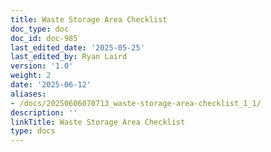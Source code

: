 ```yaml
---
title: Waste Storage Area Checklist
doc_type: doc
doc_id: doc-985
last_edited_date: '2025-05-25'
last_edited_by: Ryan Laird
version: '1.0'
weight: 2
date: '2025-06-12'
aliases:
- /docs/20250606070713_waste-storage-area-checklist_1_1/
description: ''
linkTitle: Waste Storage Area Checklist
type: docs
---
```


